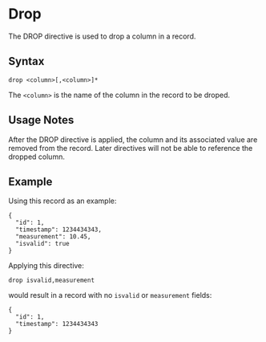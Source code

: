 # Drop

The DROP directive is used to drop a column in a record.


## Syntax
```
drop <column>[,<column>]*
```

The `<column>` is the name of the column in the record to be droped.


## Usage Notes

After the DROP directive is applied, the column and its associated value are removed from
the record. Later directives will not be able to reference the dropped column.


## Example

Using this record as an example:
```
{
  "id": 1,
  "timestamp": 1234434343,
  "measurement": 10.45,
  "isvalid": true
}
```

Applying this directive:
```
drop isvalid,measurement
```

would result in a record with no `isvalid` or `measurement` fields:
```
{
  "id": 1,
  "timestamp": 1234434343
}
```
